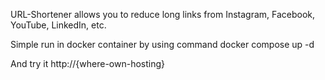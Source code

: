 URL-Shortener allows you to reduce long links from Instagram, Facebook, YouTube, LinkedIn, etc. 

Simple run in docker container by using command docker compose up -d

And try it http://{where-own-hosting}